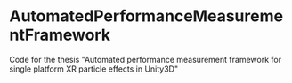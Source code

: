 # AutomatedPerformanceMeasurementFramework
Code for the thesis "Automated performance measurement framework for single platform XR particle effects in Unity3D"
